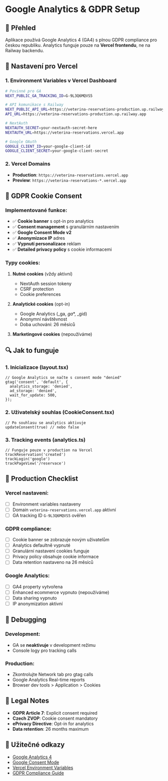 # Google Analytics & GDPR Setup

## 🎯 Přehled

Aplikace používá Google Analytics 4 (GA4) s plnou GDPR compliance pro českou republiku. Analytics funguje pouze na **Vercel frontendu**, ne na Railway backendu.

## 🔧 Nastavení pro Vercel

### 1. Environment Variables v Vercel Dashboard

```bash
# Povinné pro GA
NEXT_PUBLIC_GA_TRACKING_ID=G-9L3Q6MQVS5

# API komunikace s Railway
NEXT_PUBLIC_API_URL=https://veterina-reservations-production.up.railway.app
API_URL=https://veterina-reservations-production.up.railway.app

# NextAuth
NEXTAUTH_SECRET=your-nextauth-secret-here
NEXTAUTH_URL=https://veterina-reservations.vercel.app

# Google OAuth
GOOGLE_CLIENT_ID=your-google-client-id
GOOGLE_CLIENT_SECRET=your-google-client-secret
```

### 2. Vercel Domains

- **Production**: `https://veterina-reservations.vercel.app`
- **Preview**: `https://veterina-reservations-*.vercel.app`

## 🍪 GDPR Cookie Consent

### Implementované funkce:

- ✅ **Cookie banner** s opt-in pro analytics
- ✅ **Consent management** s granulárním nastavením
- ✅ **Google Consent Mode v2** 
- ✅ **Anonymizace IP** adres
- ✅ **Vypnutí personalizace** reklam
- ✅ **Detailed privacy policy** s cookie informacemi

### Typy cookies:

1. **Nutné cookies** (vždy aktivní)
   - NextAuth session tokeny
   - CSRF protection
   - Cookie preferences

2. **Analytické cookies** (opt-in)
   - Google Analytics (_ga, _ga_*, _gid)
   - Anonymní návštěvnost
   - Doba uchování: 26 měsíců

3. **Marketingové cookies** (nepoužíváme)

## 🔍 Jak to funguje

### 1. Inicializace (layout.tsx)
```tsx
// Google Analytics se načte s consent mode "denied"
gtag('consent', 'default', {
  analytics_storage: 'denied',
  ad_storage: 'denied',
  wait_for_update: 500,
});
```

### 2. Uživatelský souhlas (CookieConsent.tsx)
```tsx
// Po souhlasu se analytics aktivuje
updateConsent(true) // nebo false
```

### 3. Tracking events (analytics.ts)
```tsx
// Funguje pouze v production na Vercel
trackReservation('created')
trackLogin('google')
trackPageView('/reservace')
```

## 🚀 Production Checklist

### Vercel nastavení:
- [ ] Environment variables nastaveny
- [ ] Domain `veterina-reservations.vercel.app` aktivní
- [ ] GA tracking ID `G-9L3Q6MQVS5` ověřen

### GDPR compliance:
- [ ] Cookie banner se zobrazuje novým uživatelům
- [ ] Analytics defaultně vypnuté
- [ ] Granulární nastavení cookies funguje
- [ ] Privacy policy obsahuje cookie informace
- [ ] Data retention nastaveno na 26 měsíců

### Google Analytics:
- [ ] GA4 property vytvořena
- [ ] Enhanced ecommerce vypnuto (nepoužíváme)
- [ ] Data sharing vypnuto
- [ ] IP anonymization aktivní

## 🔧 Debugging

### Development:
- GA se **neaktivuje** v development režimu
- Console logy pro tracking calls

### Production:
- Zkontrolujte Network tab pro gtag calls
- Google Analytics Real-time reports
- Browser dev tools > Application > Cookies

## 📝 Legal Notes

- **GDPR Article 7**: Explicit consent required
- **Czech ZVOP**: Cookie consent mandatory
- **ePrivacy Directive**: Opt-in for analytics
- **Data retention**: 26 months maximum

## 🔗 Užitečné odkazy

- [Google Analytics 4](https://analytics.google.com/)
- [Google Consent Mode](https://developers.google.com/tag-platform/security/consent-mode)
- [Vercel Environment Variables](https://vercel.com/docs/concepts/projects/environment-variables)
- [GDPR Compliance Guide](https://gdpr.eu/cookies/) 